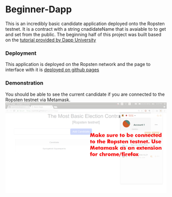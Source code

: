 # Beginner-Dapp

This is an incredibly basic candidate application deployed onto the Ropsten testnet. It is a contract with a string cnadidateName that is avaiable to to get and set from the public. The beginning half of this project was built based on the [tutorial provided by Dapp University](https://www.youtube.com/watch?v=KkZ6iYnSDRw)

### Deployment
This application is deployed on the Ropsten network and the page to interface with it is [deployed on github pages](https://ryanmdo.github.io/Beginner-Dapp/)

### Demonstration

You should be able to see the current candidate if you are connected to the Ropsten testnet via Metamask.
![Screenshot of the application](./img/metamask.png)
